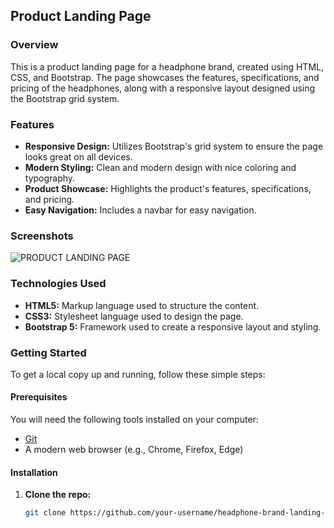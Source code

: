 ## Product Landing Page

### Overview

This is a product landing page for a headphone brand, created using HTML, CSS, and Bootstrap. The page showcases the features, specifications, and pricing of the headphones, along with a responsive layout designed using the Bootstrap grid system.

### Features

- **Responsive Design:** Utilizes Bootstrap's grid system to ensure the page looks great on all devices.
- **Modern Styling:** Clean and modern design with nice coloring and typography.
- **Product Showcase:** Highlights the product's features, specifications, and pricing.
- **Easy Navigation:** Includes a navbar for easy navigation.

### Screenshots
![PRODUCT LANDING PAGE](https://github.com/Shahan-Khan/Product-Landing-Page/assets/72437646/de535b64-a21e-456f-867e-1916eb24842c)


### Technologies Used

- **HTML5:** Markup language used to structure the content.
- **CSS3:** Stylesheet language used to design the page.
- **Bootstrap 5:** Framework used to create a responsive layout and styling.

### Getting Started

To get a local copy up and running, follow these simple steps:

#### Prerequisites

You will need the following tools installed on your computer:

- [Git](https://git-scm.com)
- A modern web browser (e.g., Chrome, Firefox, Edge)

#### Installation

1. **Clone the repo:**
   ```sh
   git clone https://github.com/your-username/headphone-brand-landing-page.git
